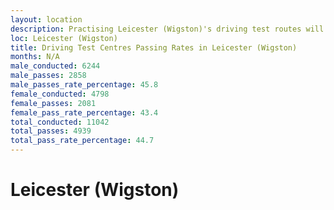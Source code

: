 ```yaml
---
layout: location
description: Practising Leicester (Wigston)'s driving test routes will help you become more confident in your gear-changing abilities.
loc: Leicester (Wigston)
title: Driving Test Centres Passing Rates in Leicester (Wigston)
months: N/A
male_conducted: 6244
male_passes: 2858
male_passes_rate_percentage: 45.8
female_conducted: 4798
female_passes: 2081
female_pass_rate_percentage: 43.4
total_conducted: 11042
total_passes: 4939
total_pass_rate_percentage: 44.7
---
```


# Leicester (Wigston)
